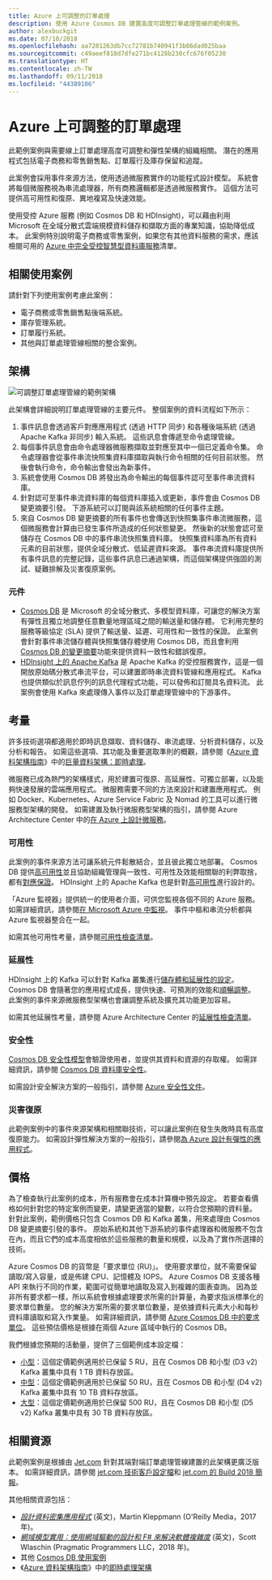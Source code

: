 ```yaml
---
title: Azure 上可調整的訂單處理
description: 使用 Azure Cosmos DB 建置高度可調整訂單處理管線的範例案例。
author: alexbuckgit
ms.date: 07/10/2018
ms.openlocfilehash: aa7281263db7cc72781b740941f3b86dad025baa
ms.sourcegitcommit: c49aeef818d7dfe271bc4128b230cfc676f05230
ms.translationtype: HT
ms.contentlocale: zh-TW
ms.lasthandoff: 09/11/2018
ms.locfileid: "44389106"
---
```

# <a name="scalable-order-processing-on-azure"></a>Azure 上可調整的訂單處理

此範例案例與需要線上訂單處理高度可調整和彈性架構的組織相關。 潛在的應用程式包括電子商務和零售銷售點、訂單履行及庫存保留和追蹤。 

此案例會採用事件來源方法，使用透過微服務實作的功能程式設計模型。 系統會將每個微服務視為串流處理器，所有商務邏輯都是透過微服務實作。 這個方法可提供高可用性和復原、異地複寫及快速效能。

使用受控 Azure 服務 (例如 Cosmos DB 和 HDInsight)，可以藉由利用 Microsoft 在全域分散式雲端規模資料儲存和擷取方面的專業知識，協助降低成本。 此案例特別說明電子商務或零售案例，如果您有其他資料服務的需求，應該檢閱可用的 [Azure 中完全受控智慧型資料庫服務][product-category]清單。

## <a name="related-use-cases"></a>相關使用案例

請針對下列使用案例考慮此案例：

* 電子商務或零售銷售點後端系統。
* 庫存管理系統。
* 訂單履行系統。
* 其他與訂單處理管線相關的整合案例。

## <a name="architecture"></a>架構

![可調整訂單處理管線的範例架構][architecture-diagram]

此架構會詳細說明訂單處理管線的主要元件。 整個案例的資料流程如下所示：

1. 事件訊息會透過客戶對應應用程式 (透過 HTTP 同步) 和各種後端系統 (透過 Apache Kafka 非同步) 輸入系統。 這些訊息會傳遞至命令處理管線。
2. 每個事件訊息會由命令處理器微服務擷取並對應至其中一個已定義命令集。 命令處理器會從事件串流快照集資料庫擷取與執行命令相關的任何目前狀態。 然後會執行命令，命令輸出會發出為新事件。
3. 系統會使用 Cosmos DB 將發出為命令輸出的每個事件認可至事件串流資料庫。
4. 針對認可至事件串流資料庫的每個資料庫插入或更新，事件會由 Cosmos DB 變更摘要引發。 下游系統可以訂閱與該系統相關的任何事件主題。
5. 來自 Cosmos DB 變更摘要的所有事件也會傳送到快照集事件串流微服務，這個微服務會計算由已發生事件所造成的任何狀態變更。 然後新的狀態會認可至儲存在 Cosmos DB 中的事件串流快照集資料庫。  快照集資料庫為所有資料元素的目前狀態，提供全域分散式、低延遲資料來源。 事件串流資料庫提供所有事件訊息的完整記錄，這些事件訊息已通過架構，而這個架構提供強固的測試、疑難排解及災害復原案例。  

### <a name="components"></a>元件

* [Cosmos DB][docs-cosmos-db] 是 Microsoft 的全域分散式、多模型資料庫，可讓您的解決方案有彈性且獨立地調整任意數量地理區域之間的輸送量和儲存體。 它利用完整的服務等級協定 (SLA) 提供了輸送量、延遲、可用性和一致性的保證。 此案例會針對事件串流儲存體與快照集儲存體使用 Cosmos DB，而且會利用 [Cosmos DB 的變更摘要][docs-cosmos-db-change-feed]功能來提供資料一致性和錯誤復原。
* [HDInsight 上的 Apache Kafka][docs-kafka] 是 Apache Kafka 的受控服務實作，這是一個開放原始碼分散式串流平台，可以建置即時串流資料管線和應用程式。 Kafka 也提供類似於訊息佇列的訊息代理程式功能，可以發佈和訂閱具名資料流。 此案例會使用 Kafka 來處理傳入事件以及訂單處理管線中的下游事件。 

## <a name="considerations"></a>考量

許多技術選項都適用於即時訊息擷取、資料儲存、串流處理、分析資料儲存，以及分析和報告。 如需這些選項、其功能及重要選取準則的概觀，請參閱《[Azure 資料架構指南](/azure/architecture/data-guide/)》中的[巨量資料架構：即時處理](/azure/architecture/data-guide/technology-choices/real-time-ingestion)。

微服務已成為熱門的架構樣式，用於建置可復原、高延展性、可獨立部署，以及能夠快速發展的雲端應用程式。 微服務需要不同的方法來設計和建置應用程式。 例如 Docker、Kubernetes、Azure Service Fabric 及 Nomad 的工具可以進行微服務型架構的開發。 如需建置及執行微服務型架構的指引，請參閱 Azure Architecture Center 中的[在 Azure 上設計微服務](/azure/architecture/microservices/)。

### <a name="availability"></a>可用性

此案例的事件來源方法可讓系統元件鬆散結合，並且彼此獨立地部署。 Cosmos DB 提供[高可用性][docs-cosmos-db-regional-failover]並且協助組織管理與一致性、可用性及效能相關聯的利弊取捨，都有[對應保證][docs-cosmos-db-guarantees]。 HDInsight 上的 Apache Kafka 也是針對[高可用性][docs-kafka-high-availability]進行設計的。

「Azure 監視器」提供統一的使用者介面，可供您監視各個不同的 Azure 服務。 如需詳細資訊，請參閱[在 Microsoft Azure 中監視](/azure/monitoring-and-diagnostics/monitoring-overview)。 事件中樞和串流分析都與 Azure 監視器整合在一起。 

如需其他可用性考量，請參閱[可用性檢查清單][availability]。

### <a name="scalability"></a>延展性

HDInsight 上的 Kafka 可以針對 Kafka 叢集進行[儲存體和延展性的設定](/azure/hdinsight/kafka/apache-kafka-scalability)。 Cosmos DB 會隨著您的應用程式成長，提供快速、可預測的效能和[順暢調整](/azure/cosmos-db/partition-data)。
此案例的事件來源微服務型架構也會讓調整系統及擴充其功能更加容易。

如需其他延展性考量，請參閱 Azure Architecture Center 的[延展性檢查清單][scalability]。

### <a name="security"></a>安全性

[Cosmos DB 安全性模型](/azure/cosmos-db/secure-access-to-data)會驗證使用者，並提供其資料和資源的存取權。 如需詳細資訊，請參閱 [Cosmos DB 資料庫安全性](/en-us/azure/cosmos-db/database-security)。

如需設計安全解決方案的一般指引，請參閱 [Azure 安全性文件][security]。

### <a name="resiliency"></a>災害復原

此範例案例中的事件來源架構和相關聯技術，可以讓此案例在發生失敗時具有高度復原能力。 如需設計彈性解決方案的一般指引，請參閱[為 Azure 設計有彈性的應用程式][resiliency]。

## <a name="pricing"></a>價格

為了檢查執行此案例的成本，所有服務會在成本計算機中預先設定。  若要查看價格如何針對您的特定案例而變更，請變更適當的變數，以符合您預期的資料量。 針對此案例，範例價格只包含 Cosmos DB 和 Kafka 叢集，用來處理由 Cosmos DB 變更摘要引發的事件。 原始系統和其他下游系統的事件處理器和微服務不包含在內，而且它們的成本高度相依於這些服務的數量和規模，以及為了實作所選擇的技術。

Azure Cosmos DB 的貨幣是「要求單位 (RU)」。 使用要求單位，就不需要保留讀取/寫入容量，或是佈建 CPU、記憶體及 IOPS。 Azure Cosmos DB 支援各種 API 來執行不同的作業，範圍可從簡單地讀取及寫入到複雜的圖表查詢。 因為並非所有要求都一樣，所以系統會根據處理要求所需的計算量，為要求指派標準化的要求單位數量。 您的解決方案所需的要求單位數量，是依據資料元素大小和每秒資料庫讀取和寫入作業量。 如需詳細資訊，請參閱 [Azure Cosmos DB 中的要求單位](/azure/cosmos-db/request-units)。 這些預估價格是根據在兩個 Azure 區域中執行的 Cosmos DB。

我們根據您預期的活動量，提供了三個範例成本設定檔：

* [小型][small-pricing]：這個定價範例適用於已保留 5 RU，且在 Cosmos DB 和小型 (D3 v2) Kafka 叢集中具有 1 TB 資料存放區。
* [中型][medium-pricing]：這個定價範例適用於已保留 50 RU，且在 Cosmos DB 和小型 (D4 v2) Kafka 叢集中具有 10 TB 資料存放區。
* [大型][large-pricing]：這個定價範例適用於已保留 500 RU，且在 Cosmos DB 和小型 (D5 v2) Kafka 叢集中具有 30 TB 資料存放區。

## <a name="related-resources"></a>相關資源

此範例案例是根據由 [Jet.com](https://jet.com) 針對其端對端訂單處理管線建置的此架構更廣泛版本。 如需詳細資訊，請參閱 [jet.com 技術客戶設定檔][source-document]和 [jet.com 的 Build 2018 簡報][source-presentation]。

其他相關資源包括：
* _[設計資料密集應用程式](https://dataintensive.net/)_ (英文)，Martin Kleppmann (O'Reilly Media，2017 年)。
* _[網域模型實用：使用網域驅動的設計和 F# 來解決軟體複雜度](https://pragprog.com/book/swdddf/domain-modeling-made-functional)_ (英文)，Scott Wlaschin (Pragmatic Programmers LLC，2018 年)。
* 其他 [Cosmos DB 使用案例][docs-cosmos-db-use-cases]
* 《[Azure 資料架構指南](/azure/architecture/data-guide/)》中的[即時處理架構](/azure/architecture/data-guide/big-data/real-time-processing)

<!-- links -->
[product-category]: https://azure.microsoft.com/product-categories/databases/
[source-document]: https://customers.microsoft.com/en-us/story/jet-com-powers-innovative-e-commerce-engine-on-azure-in-less-than-12-months
[source-presentation]: https://channel9.msdn.com/events/Build/2018/BRK3602
[small-pricing]: https://azure.com/e/3d43949ffbb945a88cc0a126dc3a0e6e
[medium-pricing]: https://azure.com/e/1f1e7bf2a6ad4f7799581211f4369b9b
[large-pricing]: https://azure.com/e/75207172ece94cf6b5fb354a2252b333
[architecture-diagram]: ./media/architecture-diagram-cosmos-db.png
[docs-cosmos-db]: /azure/cosmos-db
[docs-cosmos-db-change-feed]: /azure/cosmos-db/change-feed
[docs-cosmos-db-regional-failover]: /azure/cosmos-db/regional-failover
[docs-cosmos-db-guarantees]: /azure/cosmos-db/distribute-data-globally#AvailabilityGuarantees
[docs-cosmos-db-use-cases]: /azure/cosmos-db/use-cases
[docs-kafka]: /azure/hdinsight/kafka/apache-kafka-introduction
[docs-kafka-high-availability]: /azure/hdinsight/kafka/apache-kafka-high-availability
[docs-event-hubs]: /azure/event-hubs/event-hubs-what-is-event-hubs
[docs-stream-analytics]: /azure/stream-analytics/stream-analytics-introduction
[docs-blob-storage]: /azure/storage/blobs/storage-blobs-introduction
[availability]: /azure/architecture/checklist/availability
[scalability]: /azure/architecture/checklist/scalability
[resiliency]: /azure/architecture/patterns/category/resiliency/
[security]: /azure/security/
